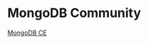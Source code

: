 # MongoDB Community

[MongoDB CE](https://www.mongodb.com/docs/manual/tutorial/install-mongodb-community-with-docker/)